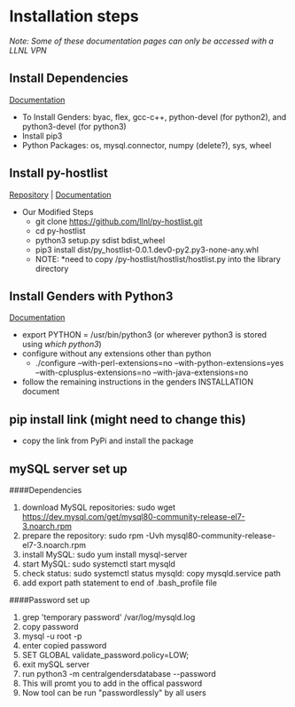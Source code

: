 # Installation steps

*Note: Some of these documentation pages can only be accessed with a LLNL VPN*

## Install Dependencies
[Documentation](https://lc.llnl.gov/confluence/display/HPCCEA/Dependencies)
- To Install Genders: byac, flex, gcc-c++, python-devel (for python2), and python3-devel (for python3)
- Install pip3
- Python Packages: os, mysql.connector, numpy (delete?), sys, wheel

## Install py-hostlist 
[Repository](https://github.com/LLNL/py-hostlist) | [Documentation](https://py-hostlist.readthedocs.io/en/latest/index.html)

- Our Modified Steps
    - git clone https://github.com/llnl/py-hostlist.git
    - cd py-hostlist
    - python3 setup.py sdist bdist_wheel 
    - pip3 install dist/py_hostlist-0.0.1.dev0-py2.py3-none-any.whl
    - NOTE: *need to copy /py-hostlist/hostlist/hostlist.py into the library directory

## Install Genders with Python3
[Documentation](https://lc.llnl.gov/confluence/display/HPCCEA/Genders+Installation+with+Python3)
- export PYTHON = /usr/bin/python3 (or wherever python3 is stored using *which python3*)
- configure without any extensions other than python
   - ./configure –with-perl-extensions=no –with-python-extensions=yes –with-cplusplus-extensions=no –with-java-extensions=no
- follow the remaining instructions in the genders INSTALLATION document

## pip install link (might need to change this) 
- copy the link from PyPi and install the package

## mySQL server set up 

####Dependencies 
1. download MySQL repositories: sudo wget https://dev.mysql.com/get/mysql80-community-release-el7-3.noarch.rpm 
2. prepare the repository: sudo rpm -Uvh mysql80-community-release-el7-3.noarch.rpm
3. install MySQL: sudo yum install mysql-server
4. start MySQL: sudo systemctl start mysqld
5. check status: sudo systemctl status mysqld: copy mysqld.service path
6. add export path statement to end of .bash_profile file

####Password set up 
1. grep 'temporary password' /var/log/mysqld.log
2. copy password
3. mysql -u root -p
4. enter copied password 
5. SET GLOBAL validate_password.policy=LOW;
6. exit mySQL server
7. run python3 -m centralgendersdatabase --password 
8. This will promt you to add in the offical password 
9. Now tool can be run "passwordlessly" by all users 


